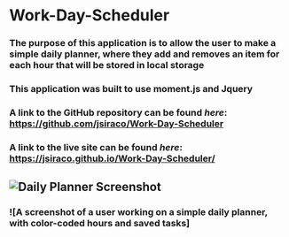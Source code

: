 # Work-Day-Scheduler
### The purpose of this application is to allow the user to make a simple daily planner, where they add and removes an item for each hour that will be stored in local storage
### This application was built to use moment.js and Jquery

### A link to the GitHub repository can be found *here*: https://github.com/jsiraco/Work-Day-Scheduler

### A link to the live site can be found *here*: https://jsiraco.github.io/Work-Day-Scheduler/

## ![Daily Planner Screenshot](https://user-images.githubusercontent.com/83827081/127041303-5ade7668-6477-4fb8-a455-0c567e808044.png)
### ![A screenshot of a user working on a simple daily planner, with color-coded hours and saved tasks]
